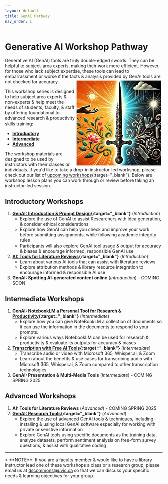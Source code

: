 ```yaml
---
layout: default
title: GenAI Pathway 
nav_order: 1
---
```


# Generative AI Workshop Pathway
Generative AI (GenAI) tools are truly double-edged swords. They can be helpful to subject-area experts, making their work more efficient. However, for those who lack subject expertise, these tools can lead to embarrassment or worse if the facts & analysis provided by GenAI tools are not checked for accuracy.
<img src="images/double-edge-sword.jpeg" style="float:right;width:270px;padding:5px;" alt="Double edge sword">

This workshop series is designed to help subject area experts & non-experts & help meet the needs of students, faculty, & staff by offering foundational to advanced research & productivity skills training:
   - **[Introductory](#introductory-workshops)**
   - **[Intermediate](#intermediate-workshops)** 
   - **[Advanced](#advanced-workshops)**

The workshop materials are designed to be used by instructors with their classes or individuals. If you'd like to take a drop-in instructor-led workshop, please check out our list of <a href="https://lib.uvic.ca/curric">upcoming workshops</a>{:target="_blank"}. Below are workshop lesson plans you can work through or review before taking an instructor-led session.

## Introductory Workshops
1. **[GenAI: Introduction & Prompt Design](https://lib.uvic.ca/gen-ai){:target="_blank"}** (_Introduction_)
   - Explore the use of GenAI to assist Researchers with idea generation, & consider ethical considerations
   - Explore how GenAI can help you check and improve your work before submitting assignments, while following academic integrity rules
   - Participants will also explore GenAI tool usage & output for accuracy & biases & encourage informed, responsible GenAI use
2. **[AI: Tools for Literature Reviews](https://lib.uvic.ca/ai-lit-review-intro){:target="_blank"}** (_Introduction_)
   - Learn about various AI tools that can assist with literature reviews
   - Explore attribution methods & library resource integration to encourage informed & responsible AI use
3. **GenAI: Spotting AI-generated content online** (_Introduction_) - COMING SOON
 
## Intermediate Workshops
1. **[GenAI: NotebookLM a Personal Tool for Research & Productivity](https://lib.uvic.ca/genai-notebooklm){:target="_blank"}** (_Intermediate_)
   - Explore how you can give NoteBookLM a collection of documents so it can use the information in the documents to respond to your prompts.
   - Explore various ways NotebookLM can be used for research & productivity & evaluate its outputs for accuracy & biases 
2. **[Transcription with Free AI Tools](https://lib.uvic.ca/transcription){:target="_blank"}**  (_Intermediate_)
   - Transcribe audio or video with Microsoft 365, Whisper.ai, & Zoom
   - Learn about the benefits & use cases for transcribing audio with Microsoft 365, Whisper.ai, & Zoom compared to other transcription technologies
4. **GenAI: Presentation & Multi-Media Tools** (_Intermediate_) - COMING SPRING 2025
 
## Advanced Workshops
1. **AI: Tools for Literature Reviews** (_Advanced_) - COMING SPRING 2025
2. **[GenAI: Research Tools](https://lib.uvic.ca/genai-research-adv){:target="_blank"}** (_Advanced_)
   - Explore the use of advanced GenAI tools & techniques, including installing & using local GenAI software especially for working with private or senstive information
   - Explore GenAI tools using specific documents as the training data, analyze datasets, perform sentiment analysis on free-form survey questions, & assist with qualitative coding

<hr>
> **NOTE**: If you are a faculty member & would like to have a library instructor lead one of these workshops a class or a research group, please email us at 
 <a href="mailto:dscommons@uvic.ca?Subject=GenAI Workshop Request">dscommons@uvic.ca</a> so that we can discuss your specific needs & learning objectives for your group.
